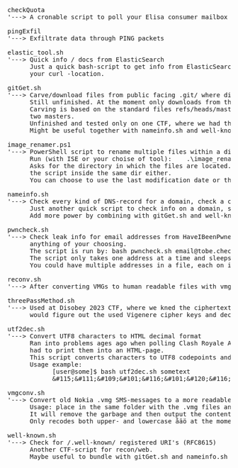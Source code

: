 <pre>
checkQuota
'---> A cronable script to poll your Elisa consumer mailbox quota and raise alerts if needed.
      
pingExfil
'---> Exfiltrate data through PING packets

elastic_tool.sh
'---> Quick info / docs from ElasticSearch
      Just a quick bash-script to get info from ElasticSearch. No need for parameters, should ask for everything needed. Might need to change the /usr/bin/curl part to point to 
      your curl -location.
      
gitGet.sh
'---> Carve/download files from public facing .git/ where directory listing is disabled
      Still unfinished. At the moment only downloads from the root dir of a host (target.host/.git/) also would require a lot more of error checking etc.
      Carving is based on the standard files refs/heads/master and logs/refs/heads/master, also polls for some other standard files first, then carves the object based on these 
      two masters.
      Unfinished and tested only on one CTF, where we had the difficulty of having to do too much manual labour :D
      Might be useful together with nameinfo.sh and well-known.sh, maybe I'll bundle these up one day...
      
image_renamer.ps1
'---> PowerShell script to rename multiple files within a dir to have their timestamp as the name
      Run (with ISE or your choise of tool):    .\image_renamer.ps1
      Asks for the directory in which the files are located. Make sure the dir contains only files, no subdirs or anything, as the behaviour's not tested on subdirs. Don't put 
      the script inside the same dir either.
      You can choose to use the last modification date or the Date taken -value from metadata (image files) as the new filename (ddMMyy_HHmmss.extension).
      
nameinfo.sh
'---> Check every kind of DNS-record for a domain, check a couple of common TXT-records, robots file and whois
      Just another quick script to check info on a domain, sometimes useful for CTF's.
      Add more power by combining with gitGet.sh and well-known.sh
      
pwncheck.sh
'---> Check leak info for email addresses from HaveIBeenPwned. You need a paid API-key to be able to carve data and you also need to set your own user-agent, which can be 
      anything of your choosing.
      The script is run by: bash pwncheck.sh email@tobe.check.ed
      The script only takes one address at a time and sleeps 1.5 seconds between API requests, as it is the current limit on the API's side.
      You could have multiple addresses in a file, each on it's own row and run multiple searches like:  for user in $(cat addresses); do bash pwncheck.sh "${user}"; done

reconv.sh
'---> After converting VMGs to human readable files with vmgconv.sh, reconvert the message content from the messages to one single file MESCON.

threePassMethod.sh
'---> Used at Disobey 2023 CTF, where we kned the ciphertext after first encoding, the result after second encooding and the result after the first encoding was removed. This 
      would figure out the used Vigenere cipher keys and decipher the original ciphertext back to text.

utf2dec.sh
'---> Convert UTF8 characters to HTML decimal format
      Ran into problems ages ago when polling Clash Royale API for clan statistics with bash, as the names in the game can contain basically any characters, including emojis and 
      had to print them into an HTML-page.
      This script converts characters to UTF8 codepoints and then to (HTML) decimal format.
      Usage example:
            [user@some]$ bash utf2dec.sh sometext
            &#38;#115;&#38;#111;&#38;#109;&#38;#101;&#38;#116;&#38;#101;&#38;#120;&#38;#116;

vmgconv.sh
'---> Convert old Nokia .vmg SMS-messages to a more readable format.
      Usage: place in the same folder with the .vmg files and run "bash vmgconv.sh"
      It will remove the garbage and then output the content to originalfile_conv file.
      Only recodes both upper- and lowercase åäö at the moment out of the special characters.
            
well-known.sh
'---> Check for /.well-known/ registered URI's (RFC8615)
      Another CTF-script for recon/web.
      Maybe useful to bundle with gitGet.sh and nameinfo.sh
</pre>

